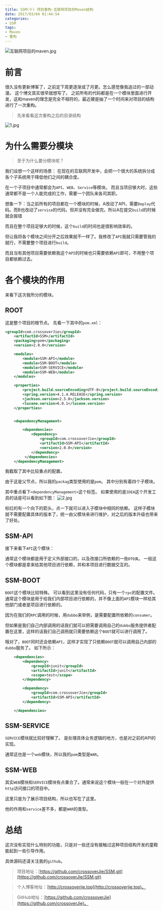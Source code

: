 ```yaml
---
title: SSM(十) 项目重构-互联网项目的Maven结构
date: 2017/03/04 01:44:54       
categories: 
- SSM
tags: 
- Maven
- 重构
---
```

![互联网项目的maven.jpg](https://ooo.0o0.ooo/2017/03/03/58b992d46fd02.jpg)

# 前言

很久没有更新博客了，之前定下周更逐渐成了月更。怎么感觉像我追过的一部动漫。
这个博文其实很早就想写了。
之前所有的代码都是在一个模块里面进行开发，这和maven的理念是完全不相符的，最近硬是抽了一个时间来对项目的结构进行了一次重构。

> 先来看看这次重构之后的目录结构

![1.jpg](https://ooo.0o0.ooo/2017/03/04/58b99366edad6.jpg)

<!--more-->

# 为什么需要分模块
> 至于为什么要分模块呢？

我们设想一个这样的场景：
在现在的互联网开发中，会把一个很大的系统拆分成各个子系统用于降低他们之间的耦合度。

在一个子项目中通常都会为`API`、`WEB`、`Service`等模块。
而且当项目够大时，这些通常都不是一个人能完成的工作，需要一个团队来各司其职。

想象一下：当之前所有的项目都在一个模块的时候，A改动了API，需要`Deploy`代码。而B也改动了`service`的代码，但并没有完全做完。所以A在提交`build`的时候就会报错

而且在整个项目足够大的时候，这个`build`的时间也是很影响效率的。

但让我将各个模块之间分开之后效果就不一样了。我修改了`API`我就只需要管我的就行，不需要整个项目进行`build`。

而且当有其他项目需要依赖我这个`API`的时候也只需要依赖`API`即可，不用整个项目都依赖过去。


# 各个模块的作用

来看下这次我所分的模块。

## ROOT
这是整个项目的根节点。
先看一下其中的`pom.xml`：

```xml
<groupId>com.crossoverJie</groupId>
    <artifactId>SSM</artifactId>
    <packaging>pom</packaging>
    <version>2.0.0</version>

    <modules>
        <module>SSM-API</module>
        <module>SSM-BOOT</module>
        <module>SSM-SERVICE</module>
        <module>SSM-WEB</module>
    </modules>

    <properties>
        <project.build.sourceEncoding>UTF-8</project.build.sourceEncoding>
        <spring.version>4.1.4.RELEASE</spring.version>
        <jackson.version>2.5.0</jackson.version>
        <lucene.version>6.0.1</lucene.version>
    </properties>


    <dependencyManagement>

        <dependencies>
            <dependency>
                <groupId>com.crossoverJie</groupId>
                <artifactId>SSM-API</artifactId>
                <version>2.0.0</version>
            </dependency>
         </dependencies>
    </dependencyManagement>
```

我截取了其中比较重点的配置。

由于这是父节点，所以我的`packag`类型使用的是`pom`。
其中分别有着四个子模块。

其中重点看下`<dependencyManagement>`这个标签。
如果使用的是`IDEA`这个开发工具的话是可以看到如下图：
![2.jpg](https://ooo.0o0.ooo/2017/03/04/58b997c0232ea.jpg)

标红的有一个向下的箭头，点一下就可以进入子模块中相同的依赖。
这样子模块就不需要配置具体的版本了，统一由父模块来进行维护，对之后的版本升级也带来了好处。

## SSM-API
接下来看下`API`这个模块：

通常这个模块都是用于定义外部接口的，以及改接口所依赖的一些`DTO类`。
一般这个模块都是拿来给其他项目进行依赖，并和本项目进行数据交互的。

## SSM-BOOT
`BOOT`这个模块比较特殊。
可以看到这里没有任何代码，只有一个`rpc`的配置文件。
通常这个模块是用于给我们内部项目进行依赖的，并不像上面的`API`模块一样给其他部门或者是项目进行依赖的。

因为在我们的`RPC`调用的时候，用`dubbo`来举例，是需要配置所依赖的`consumer`。

但如果是我们自己内部调用的话我们就可以把需要调用自己的`dubbo`服务提供者配置在这里，这样的话我们自己调用就只需要依赖这个`BOOT`就可以进行调用了。

哦对了，`BOOT`同时还会依赖`API`，这样才实现了只依赖`BOOT`就可以调用自己内部的`dubbo`服务了。
如下所示：
```xml
    <dependencies>
        <dependency>
            <groupId>junit</groupId>
            <artifactId>junit</artifactId>
            <scope>test</scope>
        </dependency>

        <dependency>
            <groupId>com.crossoverJie</groupId>
            <artifactId>SSM-API</artifactId>
        </dependency>

    </dependencies>
```

## SSM-SERVICE
`SERVICE`模块就比较好理解了。
是处理具体业务逻辑的地方，也是对之前的API的实现。

通常这也是一个`web`模块，所以我的`pom`类型是`WAR`。

## SSM-WEB
其实`WEB`模块和`SERVICE`模块有点重合了。通常来说这个模块一般在一个对外提供`http`访问接口的项目中。

这里只是为了展示项目结构，所以也写在了这里。

他的作用和`service`差不多，都是`WAR`的类型。

# 总结
这次没有实现什么特别的功能，只是对一些还没有接触过这种项目结构开发的童鞋能起到一些引导作用。

具体源码还请关注我的`github`。

> 项目地址：[https://github.com/crossoverJie/SSM.git](https://github.com/crossoverJie/SSM.git)

> 个人博客地址：[http://crossoverjie.top](http://crossoverjie.top)。

> GitHub地址：[https://github.com/crossoverJie](https://github.com/crossoverJie)。


